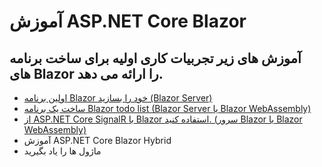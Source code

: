 # آموزش ASP.NET Core Blazor

## آموزش های زیر تجربیات کاری اولیه برای ساخت برنامه های Blazor را ارائه می دهد.

- [اولین برنامه Blazor خود را بسازید (Blazor Server)](https://github.com/mehdi-adham/ASP-NET-Core-tutorials-fa-ir/tree/main/ASP.NET%20Core%20Blazor%20tutorials/Build%20your%20first%20Blazor%20app)
- [ساخت یک برنامه Blazor todo list (Blazor Server یا Blazor WebAssembly)](https://github.com/mehdi-adham/ASP-NET-Core-tutorials-fa-ir/tree/main/ASP.NET%20Core%20Blazor%20tutorials/Build%20a%20Blazor%20todo%20list%20app)
- [از ASP.NET Core SignalR با Blazor استفاده کنید. (سرور Blazor یا Blazor WebAssembly)](https://github.com/mehdi-adham/ASP-NET-Core-tutorials-fa-ir/tree/main/ASP.NET%20Core%20Blazor%20tutorials/Use%20ASP.NET%20Core%20SignalR%20with%20Blazor)
- آموزش ASP.NET Core Blazor Hybrid
- ماژول ها را یاد بگیرید